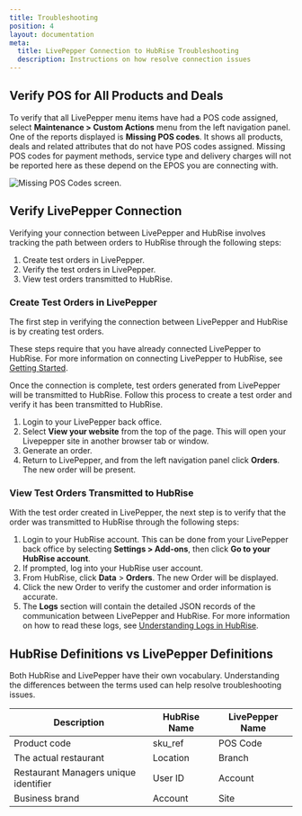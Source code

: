 ```yaml
---
title: Troubleshooting
position: 4
layout: documentation
meta:
  title: LivePepper Connection to HubRise Troubleshooting
  description: Instructions on how resolve connection issues
---
```


## Verify POS for All Products and Deals

To verify that all LivePepper menu items have had a POS code assigned, select **Maintenance > Custom Actions** menu from the left navigation panel. One of the reports displayed is **Missing POS codes**. It shows all products, deals and related attributes that do not have POS codes assigned. Missing POS codes for payment methods, service type and delivery charges will not be reported here as these depend on the EPOS you are connecting with.

![Missing POS Codes screen.](../images/020-missing-pos-codes.png)

## Verify LivePepper Connection

Verifying your connection between LivePepper and HubRise involves tracking the path between orders to HubRise through the following steps:

1. Create test orders in LivePepper.
2. Verify the test orders in LivePepper.
3. View test orders transmitted to HubRise.

### Create Test Orders in LivePepper

The first step in verifying the connection between LivePepper and HubRise is by creating test orders.

These steps require that you have already connected LivePepper to HubRise. For more information on connecting LivePepper to HubRise, see [Getting Started](/apps/livepepper/getting-started/).

Once the connection is complete, test orders generated from LivePepper will be transmitted to HubRise. Follow this process to create a test order and verify it has been transmitted to HubRise.

1. Login to your LivePepper back office.
2. Select **View your website** from the top of the page. This will open your Livepepper site in another browser tab or window.
3. Generate an order.
4. Return to LivePepper, and from the left navigation panel click **Orders**. The new order will be present.

### View Test Orders Transmitted to HubRise

With the test order created in LivePepper, the next step is to verify that the order was transmitted to HubRise through the following steps:

1. Login to your HubRise account. This can be done from your LivePepper back office by selecting **Settings > Add-ons**, then click **Go to your HubRise account**.
2. If prompted, log into your HubRise user account.
3. From HubRise, click **Data** > **Orders**. The new Order will be displayed.
4. Click the new Order to verify the customer and order information is accurate.
5. The **Logs** section will contain the detailed JSON records of the communication between LivePepper and HubRise. For more information on how to read these logs, see [Understanding Logs in HubRise](https://www.hubrise.com/developers/understandinglogs).

## HubRise Definitions vs LivePepper Definitions

Both HubRise and LivePepper have their own vocabulary. Understanding the differences between the terms used can help resolve troubleshooting issues.

| Description                           | HubRise Name | LivePepper Name |
| ------------------------------------- | ------------ | --------------- |
| Product code                          | sku_ref      | POS Code        |
| The actual restaurant                 | Location     | Branch          |
| Restaurant Managers unique identifier | User ID      | Account         |
| Business brand                        | Account      | Site            |

